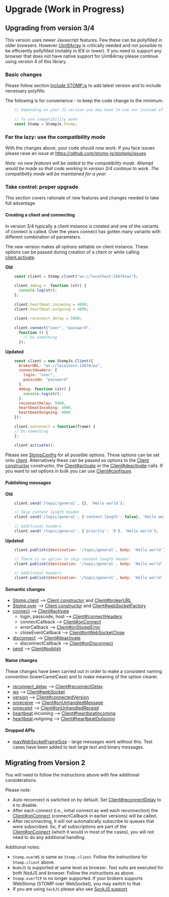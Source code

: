 # Upgrade (Work in Progress)

## Upgrading from version 3/4

This version uses newer Javascript features. Few these can be pollyfilled in older
browsers.
However [Uint8Array](https://developer.mozilla.org/en-US/docs/Web/JavaScript/Reference/Global_Objects/Uint8Array)
is critically needed and not possible to be efficiently pollyfilled  (notably in IE9 or lower).
If you need to support any browser that does not have native support for Uint8Array
please continue using version 4 of this library.

### Basic changes

Please follow section [Include STOMP.js](usage.html#include-stomp-js) to add latest version
and to include necessary polyfills.

The following is for convenience - to keep the code change to the minimum.

```javascript
    // Depending on your JS version you may have to use var instead of const 
     
    // To use compatibility mode
    const Stomp = StompJs.Stomp;
```

### For the lazy: use the compatibility mode

With the changes above, your code should now work. If you face issues please
raise an issue at https://github.com/stomp-js/stompjs/issues

*Note: no new features will be added to the compatibility mode.
Attempt would be made so that code working in version 3/4 continue
to work. The compatibility mode will be maintained for a year.*


### Take control: proper upgrade

This section covers rationale of new features and 
changes needed to take full advantage.

#### Creating a client and connecting

In version 3/4 typically a client instance is created and one of the
variants of connect is called.
Over the years connect has gotten many variants with different
combination of parameters.

The new version makes all options settable on client instance.
These options can be passed during creation of a client or while
calling [client.activate](https://stomp-js.github.io/stompjs/classes/Client.html#activate).

**Old**

```javascript
    const client = Stomp.client("ws://localhost:15674/ws");
    
    client.debug =  function (str) {
      console.log(str);
    };
    
    client.heartbeat.incoming = 4000;
    client.heartbeat.outgoing = 4000;
    
    client.reconnect_delay = 5000;
    
    client.connect("user", "password",
      function () {
        // Do something
      });
```

**Updated**

```javascript
    const client = new StompJs.Client({
      brokerURL: "ws://localhost:15674/ws",
      connectHeaders: {
        login: "user",
        passcode: "password"
      },
      debug: function (str) {
        console.log(str);
      },
      reconnectDelay: 5000,
      heartbeatIncoming: 4000,
      heartbeatOutgoing: 4000
    });
    
    client.onConnect = function(frame) {
    // Do something
    };
    
    client.activate();
```

Please see [StompConfig](../interfaces/StompConfig.html) for all possible options.
These options can be set onto [client](../classes/Client.html).
Alternatively these can be passed
as options to the [Client constructor](../classes/Client.html#constructor) constructor,
the [Client#activate](../classes/Client.html#activate)
or the [Client#deactivate](../classes/Client.html#deactivate) calls.
If you want to set options in bulk you can use [Client#configure](../classes/Client.html#configure).

#### Publishing messages

**Old**

```javascript
    client.send('/topic/general', {}, 'Hello world');

    // Skip content length header
    client.send('/topic/general', {'content-length': false}, 'Hello world');
 
    // Additional headers
    client.send('/topic/general', {'priority': '9'}, 'Hello world');
```

**Updated**

```javascript
    client.publish({destination: '/topic/general', body: 'Hello world'});

    // There is an option to skip content length header
    client.publish({destination: '/topic/general', body: 'Hello world', skipContentLengthHeader: true});
    
    // Additional headers
    client.publish({destination: '/topic/general', body: 'Hello world', headers: {'priority': '9'}});
```

#### Semantic changes

- [Stomp.client](../classes/Stomp.html#client) --> [Client constructor](../classes/Client.html#constructor)
  and [Client#brokerURL](../classes/Client.html#brokerURL)
- [Stomp.over](../classes/Stomp.html#over) --> [Client constructor](../classes/Client.html#constructor)
  and [Client#webSocketFactory](../classes/Client.html#webSocketFactory)
- [connect](../classes/CompatClient.html#connect) --> [Client#activate](../classes/Client.html#activate)
    - login, passcode, host --> [Client#connectHeaders](../classes/Client.html#connectHeaders)
    - connectCallback --> [Client#onConnect](../classes/Client.html#onConnect) 
    - errorCallback --> [Client#onStompError](../classes/Client.html#onStompError)
    - closeEventCallback --> [Client#onWebSocketClose](../classes/Client.html#onWebSocketClose) 
- [disconnect](../classes/CompatClient.html#disconnect) --> [Client#deactivate](../classes/Client.html#deactivate)
    - disconnectCallback --> [Client#onDisconnect](../classes/Client.html#onDisconnect)
- [send](../classes/CompatClient.html#send) --> [Client#publish](../classes/Client.html#publish)

#### Name changes

These changes have been carried out in order to make a consistent naming convention (lowerCamelCase)
and to make meaning of the option clearer.

- [reconnect_delay](../classes/CompatClient.html#reconnect_delay) --> [Client#reconnectDelay](../classes/Client.html#reconnectDelay)
- [ws](../classes/CompatClient.html#ws) --> [Client#webSocket](../classes/Client.html#webSocket)
- [version](../classes/CompatClient.html#version) --> [Client#connectedVersion](../classes/Client.html#connectedVersion)
- [onreceive](../classes/CompatClient.html#onreceive) --> [Client#onUnhandledMessage](../classes/Client.html#onUnhandledMessage)
- [onreceipt](../classes/CompatClient.html#onreceipt) --> [Client#onUnhandledReceipt](../classes/Client.html#onUnhandledReceipt)
- [heartbeat](../classes/CompatClient.html#heartbeat).incoming --> [Client#heartbeatIncoming](../classes/Client.html#heartbeatIncoming)
- [heartbeat](../classes/CompatClient.html#heartbeat).outgoing --> [Client#heartbeatOutgoing](../classes/Client.html#heartbeatOutgoing)

#### Dropped APIs

- [maxWebSocketFrameSize](../classes/CompatClient.html#maxWebSocketFrameSize) -  large messages
  work without this. Test cases have been added to test large text and binary messages.

## Migrating from Version 2

You will need to follow the instructions above with few additional considerations.

Please note:

* Auto reconnect is switched on by default.
  Set [Client#reconnectDelay](../classes/Client.html#reconnectDelay) to `0` to disable.
* After each connect (i.e., initial connect as well each reconnection) the 
  [Client#onConnect](../classes/Client.html#onConnect) (connectCallback in earlier versions)
  will be called.
* After reconnecting, it will not automatically subscribe to queues that were subscribed.
  So, if all subscriptions are part of the 
  [Client#onConnect](../classes/Client.html#onConnect) (which it would in most of the cases),
  you will not need to do any additional handling.

Additional notes:

- `Stomp.overWS` is same as `Stomp.client`. Follow the instructions for `Stomp.client` above.
- `NodeJS` is supported at same level as browser. Test suits are executed for both NodJS and browser.
  Follow the instructions as above.
- `Stomp.overTCP` is no longer supported. If your brokers supports WebStomp (STOMP over WebSocket),
  you may switch to that.
- If you are using `SockJS` please also see [SockJS support](../sockjs.html)
